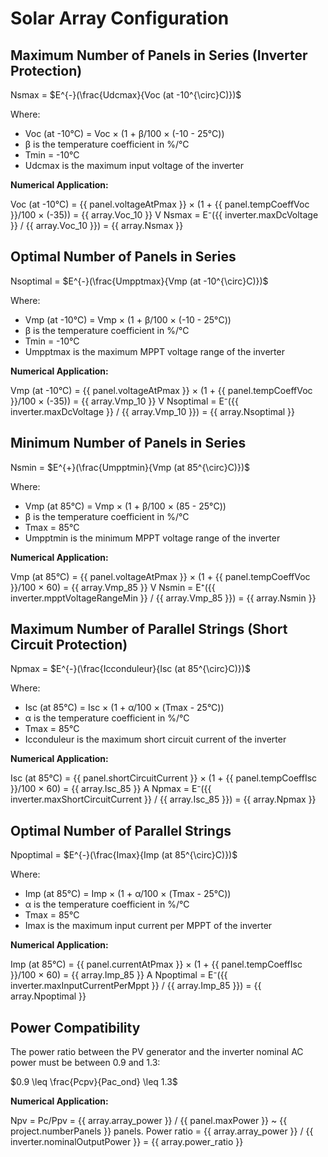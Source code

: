# Solar Array Configuration

## Maximum Number of Panels in Series (Inverter Protection)

Nsmax = $E^{-}(\frac{Udcmax}{Voc (at -10^{\circ}C)})$

Where:
- Voc (at -10°C) = Voc × (1 + β/100 × (-10 - 25°C))
- β is the temperature coefficient in %/°C
- Tmin = -10°C
- Udcmax is the maximum input voltage of the inverter

**Numerical Application:**

Voc (at -10°C) = {{ panel.voltageAtPmax }} × (1 + {{ panel.tempCoeffVoc }}/100 × (-35)) = {{ array.Voc_10 }} V
Nsmax = E⁻({{ inverter.maxDcVoltage }} / {{ array.Voc_10 }}) = {{ array.Nsmax }}

## Optimal Number of Panels in Series

Nsoptimal = $E^{-}(\frac{Umpptmax}{Vmp (at -10^{\circ}C)})$

Where:
- Vmp (at -10°C) = Vmp × (1 + β/100 × (-10 - 25°C))
- β is the temperature coefficient in %/°C
- Tmin = -10°C
- Umpptmax is the maximum MPPT voltage range of the inverter

**Numerical Application:**

Vmp (at -10°C) = {{ panel.voltageAtPmax }} × (1 + {{ panel.tempCoeffVoc }}/100 × (-35)) = {{ array.Vmp_10 }} V
Nsoptimal = E⁻({{ inverter.maxDcVoltage }} / {{ array.Vmp_10 }}) = {{ array.Nsoptimal }}

## Minimum Number of Panels in Series

Nsmin = $E^{+}(\frac{Umpptmin}{Vmp (at 85^{\circ}C)})$

Where:
- Vmp (at 85°C) = Vmp × (1 + β/100 × (85 - 25°C))
- β is the temperature coefficient in %/°C
- Tmax = 85°C
- Umpptmin is the minimum MPPT voltage range of the inverter

**Numerical Application:**

Vmp (at 85°C) = {{ panel.voltageAtPmax }} × (1 + {{ panel.tempCoeffVoc }}/100 × 60) = {{ array.Vmp_85 }} V
Nsmin = E⁺({{ inverter.mpptVoltageRangeMin }} / {{ array.Vmp_85 }}) = {{ array.Nsmin }}

## Maximum Number of Parallel Strings (Short Circuit Protection)

Npmax = $E^{-}(\frac{Icconduleur}{Isc (at 85^{\circ}C)})$

Where:
- Isc (at 85°C) = Isc × (1 + α/100 × (Tmax - 25°C))
- α is the temperature coefficient in %/°C
- Tmax = 85°C
- Icconduleur is the maximum short circuit current of the inverter

**Numerical Application:**

Isc (at 85°C) = {{ panel.shortCircuitCurrent }} × (1 + {{ panel.tempCoeffIsc }}/100 × 60) = {{ array.Isc_85 }} A
Npmax = E⁻({{ inverter.maxShortCircuitCurrent }} / {{ array.Isc_85 }}) = {{ array.Npmax }}

## Optimal Number of Parallel Strings

Npoptimal = $E^{-}(\frac{Imax}{Imp (at 85^{\circ}C)})$

Where:
- Imp (at 85°C) = Imp × (1 + α/100 × (Tmax - 25°C))
- α is the temperature coefficient in %/°C
- Tmax = 85°C
- Imax is the maximum input current per MPPT of the inverter

**Numerical Application:**

Imp (at 85°C) = {{ panel.currentAtPmax }} × (1 + {{ panel.tempCoeffIsc }}/100 × 60) = {{ array.Imp_85 }} A
Npoptimal = E⁻({{ inverter.maxInputCurrentPerMppt }} / {{ array.Imp_85 }}) = {{ array.Npoptimal }}

## Power Compatibility

The power ratio between the PV generator and the inverter nominal AC power must be between 0.9 and 1.3:

$0.9 \leq \frac{Pcpv}{Pac_ond} \leq 1.3$

**Numerical Application:**

Npv = Pc/Ppv = {{ array.array_power }} / {{ panel.maxPower }} ~ {{ project.numberPanels }} panels.
Power ratio = {{ array.array_power }} / {{ inverter.nominalOutputPower }} = {{ array.power_ratio }}
